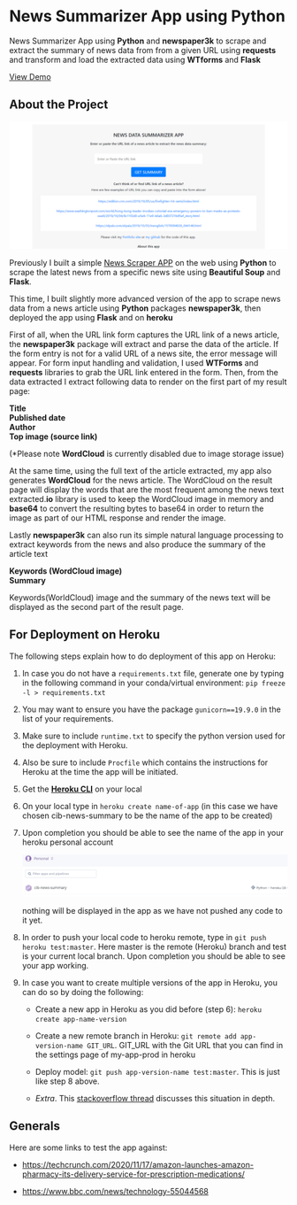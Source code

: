 # News Summarizer App using Python

News Summarizer App using <strong>Python</strong> and <strong>newspaper3k</strong> to scrape and extract the summary of news data from from a given URL using <strong>requests</strong> and transform and load the extracted data using <strong>WTforms</strong> and <strong>Flask</strong> 

<a href="https://newsdatasummaryapp.herokuapp.com/" target="_blank">View Demo</a>

## About the Project

![About the Project](images/appscreenshot.png)

Previously I built a simple <a href="https://pythonnewsscraper.herokuapp.com/" target="_blank">News Scraper APP</a> on the web using <strong>Python</strong> to scrape the latest news from a specific news site using <strong>Beautiful Soup</strong> and <strong>Flask</strong>.
                
This time, I built slightly more advanced version of the app to scrape news data from a news article using <strong>Python</strong> packages <strong>newspaper3k</strong>, then deployed the app using <strong>Flask</strong> and on <strong>heroku</strong>

First of all, when the URL link form captures the URL link of a news article, the <strong>newspaper3k</strong> package will extract and parse the data of the article.  If the form entry is not for a valid URL of a news site, the error message will appear. For form input handling and validation, I used <strong>WTForms</strong> and <strong>requests</strong> libraries to grab the URL link entered in the form. Then, from the data extracted I extract following data to render on the first part of my result page:

<strong>Title</strong><br>
<strong>Published date</strong><br>
<strong>Author</strong><br>
<strong>Top image (source link)</strong>

(*Please note **WordCloud** is currently disabled due to image storage issue) 

At the same time, using the full text of the article extracted, my app also generates <strong>WordCloud</strong> for the news article. The WordCloud on the result page will display the words that are the most frequent among the news text extracted.<strong>io</strong> library is used to keep the WordCloud image in memory and <strong>base64</strong> to convert the resulting bytes to base64 in order to return the image as part of our HTML response and render the image.
                    
Lastly <strong>newspaper3k</strong> can also run its simple natural language processing to extract keywords from the news and also produce the summary of the article text 

<strong>Keywords (WordCloud image)</strong><br>
<strong>Summary</strong><br>

Keywords(WorldCloud) image and the summary of the news text will be displayed as the second part
of the result page.

## For Deployment on Heroku

The following steps explain how to do deployment of this app on Heroku:

1. In case you do not have a `requirements.txt` file, generate one by typing in the following command in your
conda/virtual environment: `pip freeze -l > requirements.txt`

2. You may want to ensure you have the package `gunicorn==19.9.0` in the list of your requirements.

3. Make sure to include `runtime.txt` to specify the python version used for the deployment with Heroku.

4. Also be sure to include `Procfile` which contains the instructions for Heroku at the time the app will be initiated.

5. Get the [**Heroku CLI**](https://devcenter.heroku.com/articles/heroku-cli) on your local

6. On your local type in `heroku create name-of-app` (in this case we have chosen cib-news-summary to be the name of the app to be created)

7. Upon completion you should be able to see the name of the app in your heroku personal account

   ![app_created](images/heroku-app-created.PNG)
    
   nothing will be displayed in the app as we have not pushed any code to it yet.

8. In order to push your local code to heroku remote, type in `git push heroku test:master`. Here master is the
remote (Heroku) branch and test is your current local branch. Upon completion you should be able to see your app
working.

9. In case you want to create multiple versions of the app in Heroku, you can do so by doing the following:

     - Create a new app in Heroku as you did before (step 6): `heroku create app-name-version`
     
     - Create a new remote branch in Heroku: `git remote add app-version-name GIT_URL`. GIT_URL with the Git URL that you
     can find in the settings page of my-app-prod in heroku
     
     - Deploy model: `git push app-version-name test:master`. This is just like step 8 above.
     
     - _Extra_. This [stackoverflow thread](https://stackoverflow.com/questions/18264621/how-do-i-push-different-branches-to-different-heroku-apps) discusses this situation in depth.

## Generals

Here are some links to test the app against:

- https://techcrunch.com/2020/11/17/amazon-launches-amazon-pharmacy-its-delivery-service-for-prescription-medications/

- https://www.bbc.com/news/technology-55044568